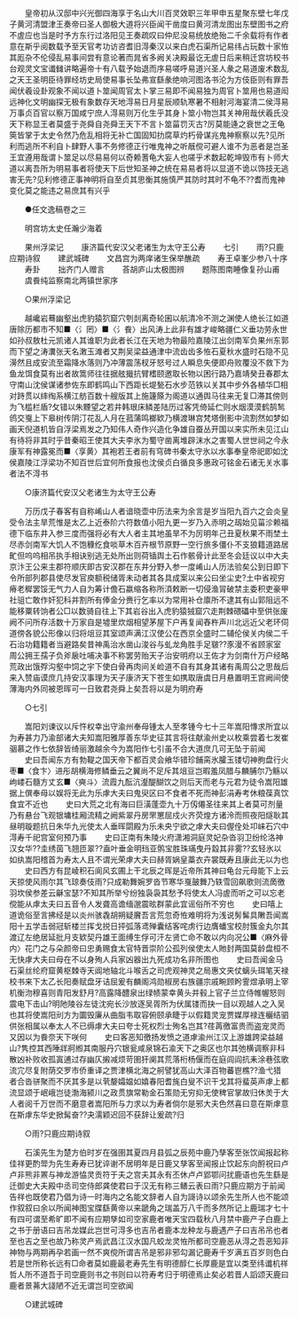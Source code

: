 <!-- { "loadSidebar": true } -->
　　皇帝初从汉邸中兴光御四海享于名山大川百灵效职三年甲申五星聚东壁七年戊子黄河清盟津王奏帝曰圣人御极大道将兴臣闻干凿度曰黄河清龙图出东壁图书之府不虗应也当是时予方东行过洛阳见王奏疏叹曰仲尼没易统放绝殆二千余载将有作者意在斯乎阅数载予至天官考功访咨耆旧淂秦汉以来白虎石渠所记易纬占玩数十家恠其厖杂不伦侵乱易事间尝有意论著而晁省多阙关决殿最讫无虗日后来稍迁宫坊校书台观灵文宝谶雠讲略遍帝十有八载予始退而序易嗟呼易道兴圣人彖之易道废术数乱之天王圣明臣待罪经坊史局使易事长坠弗宣繇彖绝响河图洛书沦为方伎臣则有罪吾闻伏羲设卦观象不闻以道卜筮闻周官太卜掌三易即不闻易独为周官卜筮用也易道闳远神化文明幽探无极有象数存天地淂易日月星辰顺轨寒暑不相射河海宴清二侯淂易万事贞百官以察万国咸宁庶人淂易则万化生乎其身卜筮小物岂其关神用哉伏羲氏没天下称显王者莫盛于尧舜自尧舜王天下不言卜筮菑罚灭古?厉莫能逄之衰世之王龟筴皆掌于太史令然乃危乱相将无补亡国固知扐腐草灼朽骨谋兆鬼神察察以先?见所利而逃所不利自卜肆野人事不务修德正行唯鬼神之听旤傥可避人谁不为恶者是岂圣王宜遵用哉谓卜筮足以尽易易何以奇赖蓍龟大妄人也嗟乎术数起乾坤毁市有卜师大道以离吾所为明易事者将使天下后世知圣神之统在易易者将以显道不诡以饰技无逃害无先?见利修德正事神明将自至贞其思衡其施慎严其防时其时不龟不??耆而鬼神变化莫之能违之易庶其有兴乎 

　　●任文逸稿卷之三 

　　明宫坊太史任瀚少海着 

　　果州浮梁记 
　　康济篇代安汉父老诸生为太守王公寿 
　　七引 
　　雨?只鹿应期诗叙 
　　建武城碑 
　　文昌宫为两庠诸生保举醮疏 
　　寿王卓峯少参八十序 
　　寿卦 
　　拙齐门人赠言 
　　荅胡庐山太极图辨 
　　题陈图南睡像复孙山甫 
　　虞飬纯监察南北两镇世家序 

　　○果州浮梁记 

　　越巉岩蓦幽壑出虎豹猿狖窟穴刳剡离奇轮囷以航清冷不测之渊使人绝长江如道唐除历都市不知■〈氵罔〉■〈氵飬〉出风涛上此非有雄才峻略疆仁义垂功劳永世如孙叔敖杜元凯诸人其谁职为此者长江在天地为物最险嘉陵江出剑南军负果州东郭而下望之涛瀵张天名潄玉滩者又荆吴梁益通津中流齿齿多恠石夏秋水盛时石隐不见澷然且成安流至霜降水落则乃冲薄震荡杈牙怒号过人瞬息失便即舟败覆没不救下为鱼龙饵食莫有出者故篙师往往据舷擑抗臂榰颐邀取长物以困行路乃嘉靖癸丑春郡太守南山沈侯谋诸参佐东即鹤鸣山下西距长堤甃石水步范铁以关其中步外各植华□相对跱贯以繂绹系横江舫百数十艘版其上施籧篨为阁道以通舆马往来无复□滞其傍则为飞槛栏盾?攵错以朱黫望之若井韩珢床鳞差陆历过客凭倚延伫则水烟漠漠鹤鹄鹙鸧交戛上下皋树传阴汀花乱人月在菰蒲鸣榔欵乃横渡琳宫梵塔倒影中流割然如梦如画天倪道机皆自浮梁焉发之乃知伟人奇作兴造化争雄自蚕丛开国以来实所未见江山有待将非其时乎昔秦昭王使其大夫李氷为蜀守凿离堆辟沫水之害蜀人世世祠之今永康军有神露冕而■〈享黄〉其袍若王者前有穹碑书秦太守氷以水事奉皇帝祀即如沈侯嘉陵江浮梁功不知百世后宜何所食报也沈侯贞白循良多惠政可铭金石诸无关水事者法不淂书 

　　○康济篇代安汉父老诸生为太守王公寿 

　　万历戊子春客有自称崤山人者谙晓壶中历法来为余言是岁当阳九百六之会炎皇受令法主旱荒惟是太乙上近泰阶六符数值小阳九更一岁乃入赤明之刼始见菑沴赖福德下临东井入参三度而强将必有大人者主其地虽旱不为厉明年己丑夏秋果不雨埜土尽赤剑南军大饥人不饱穅纥食啖草木百卉根节原野一空行旅多僵仆不支狼籍道路居甿但呜呜相吊执手相诀别逃无处所出则荷锸舆土石作骸骨计此至冬会廷议以中大夫京汴王公来主郡符顺庆即古安汉郡在东井分野入参一度崤山人历法验矣公到日即下令所部列郡县使尽发官庾额税储胥未动者其各具成案以来公曰坐尘史?土中省视穷瘠老穉罢馁无气力人自为筹计儋石嬴缩各称所湏敕断一切侵渔冐破禁主委积吏豪甲社驵亡敢作奸犯科并割所有俸金分赉行乞率以为常用补仓廪所不逮其有山郭阻远不能移粟转饷者公□以数骑自往上下其岩谷出入虎豹猿狨窟穴走荆棘碨礧中至供张废阙不问所存活数十万家自是墟里炊烟相望茅屋下户再复闻舂杵声川北远近父老环伺道傍各貌公形像以归将俎豆其室颂声满江汉使公在西京全盛时二辅伦侯关内侯二千石治功籍籍者当避路矣昔神禹治水凿山浚谷与虬龙角胜手足皲??豕漫不省顾家室周公拥王孺子负斧扆吐哺决事不称罢劳贻天子治安明府以王佐才为剑南什万户经略荒政出饿殍沟壑中饲之宇下使白骨再肉间关崄道不自有其身其诸有禹周公之思哉后来入赞庙谟庶几持安汉事理为天子康济天下苍生如携取唐虞日月悬置明王宫阙间使薄海内外同被恩晖可一日致君尧舜上矣吾将以是为明府寿 

　　○七引 

　　嵩阳刘谏议以斥忤权幸出守渝州奉母锺太人至孝锺今七十三年嵩阳慱求所宜以为寿甚力乃渝部诸大夫知嵩阳雅厚善东华史征其言将往献渝州史以枚乘尝着七发崔骃慕之作七依辞皆绮丽激越余今为嵩阳作七引虽不合大道庶几可无坠于前闻 
　　史曰吾闻东方有勃鞮之国天帝下都百灵会飨华错珍餔脔氷臛玉镂切神朐盘行火枣■〈食卞〉进彤胡横海修鳞垂云之翼尚不足斥其俎豆岂暇羞凤腊与麟脯尔乃觞以岣嵝石髓方丈玄■〈奭斗〉流霞九酝沆瀣醍醐饮之则后天而老与元君为徒令嵩阳雄据上僎奉母以娱将无此为乐虖大夫曰鬼臾区曰不食者不死而神彭涓寿考休粮葆真饮食宜不近也 
　　史曰大荒之北有海曰巨潢蓬壶九十万仭僊圣往来其上者莫可剂量乃有悬台飞观银墉桂厢流精之阙紫翠丹房罘罳屈戍火齐荧煌方诸泠而照夜阳燧耿其昼明璇题抗日朱华九光使太人垂晖閟殿为乐未央宁欲之虖大夫曰偓佺处卭崃石穴中淂寿千祀宫室何预乃事 
　　史曰正南有朱陵火府潇湘洞庭灵妃杂沓羽卫纷纶洛神汉女华??圭绣茵飞翘匝翠??盍叶垂金明珰亚鹘宝胜珠璊曳丹縠其非雾??玄轻氷以如纨嵩阳稽首为寿太人且不谓光荣虖大夫曰赫胥娲皇藁衣卉裳既寿且康此无以为也 
　　史曰西方有昆崚积石阆风玄圃上干北辰之晖是近帝所其神曰龟台元母能下上云天掠使风雨尔其飞琼奏伎雨?只成勒舞婉罗沓节寒华戛皷舞乃轶雪回飙歌则流啇徼羽坎侯参差云龢宝瑟?不知其所举兮纷独袅袅其愁予将使太人冯虗而听之可以忘老傥能从虖太夫曰五音令人发聋高谵缅邈震昡群蒙此宜谣俗所不穷也 
　　史曰嘻上道诡俗至言拂经是以炎州骇毳胡朔疑黂吾言荒忽奇恠难明将为浅说髣髴具敶吾闻嵩阳十五学击弱冠斩楼兰挥戈捝日抨弧落鸢殚囊结客咤虏行边膺蟠宝校肘簇金丸尔其渡辽左绝居延批月支欵契丹雄王面缚生俘可汗左贤亡命不敢以内向况公■〈麻外骨内〉花门之与朵颜帝曰忠勇赐食太官特晋崇阶公孤列侯使太人貤封两国莫龄盘桓不无快虖大夫曰母在不以身殉人兵家凶器出九死成功名非所图也 
　　史曰吾闻金马石渠丝纶府窟黄枢棘寺天阊地轴北斗喉舌之司虎观神灵之局惠文夹仗螭头珥笔天禄校书来下太乙长阳奏赋盘牙诘屈爰有麟阁鸿勋椒房右族疆宗戚畹顾盻霅煜承明上宰机衡沕穆喜则青阳发舒月?高露降醴泉出绿帻蒙幸黄头并毂上官子兰立侍帷幄怒则震电下击山?明阤陵谷左徒沈宛长沙放逐吴胥所为伏属镂而抉一目以观越人之入吴也其将使嵩阳刓方为圜毁廉从曲脂韦取容俯颐承睫于以假籍灵宠贾媒厚禄连欐结驷供张相属以奉太人不已缛虖大夫曰夸士死权烈士殉名岂其?荏苒徼富贵而盗宠灵而又因以为飬奈天下咲何 
　　史曰客恶知徼扬发愤之道虖渝州江汉上游雄跨梁益越山?隽控其西陲牂牁縆其南服丹穴银瓮咸泉锦石渝天下之奥区也尔其弛横调察非科散凶补败收孤寘逋过存幽仄摋减烦苛圉犴阒其荒落桁杨偃而在庭闾阎抗耒涂巷弦歌流宂尽复附荫交罗市侨重译之贾津横北海之舸譬犹高山大泽百物蕃鬯樵??渔弋猎者合沓骈聚而不厌其多是以茕嫠孀媪如嬉春阳耆旄白叟不识干戈其将蜚英声虖上都流显颂于岷峨岂徒渤海颍川之政贯旗常勒金石策勋无穷抑无使稗官掌故归休羙于大人者阅千万世而不磨意者嵩阳所与力求以为寿者倘尔是邪大夫色然喜曰意在斯虖意在斯虖东华史掀髯奋??夬濡颖迟回不获辞让爰疏?归 

　　○雨?只鹿应期诗叙 

　　石溪先生为楚方伯时岁在强圉其夏四月县弧之辰苑中鹿乃孳客至张饮闻报起称佳祥更酌斝为先生寿寿已犹谇谢不居明年是日鹿又孳客至闻报止饮起东向酹祝曰卢卢非熊非罴与神龙游恊灵贡符于夫之宫夫其永有丕休卢卢郢鄂问扰鹿语也先生繇是迁御史大夫殿中丞司空侍郎龚使君曰于汉无有称三鳝云表曰雨?只鹿应期方于前闻告祥也既使君乃倡为诗一时海内之名能文辞者人自为謌诗以颂余先生所人也不能颂作叙叙曰余以所闻神图宝牒繇黄帝以来蹏角之瑞盖万八千而多然所记上鹿瑞才七十有四可谓至希旷即不闻有应期孳如司空家鹿者唯天宝四载秋八月禁中鹿产子白鹿上之书于册语曰吉吊龙媒此岂世可淂多也吉吊者鹿本龙种龙与鹿遇产子曰吉吊吊也者至也吉之至也故乃称灵产焉武昌江汉水国凡蛟龙灵恠所都司空鹿恶从淂之吾恶知非神物与两期再孕若画一然不爽傥所谓吉吊是邪非邪勾漏记鹿寿千岁满五百岁则色白若是世所称长远有□命者莫如鹿最老寿先生有明德醇仁长厚鹿是宜以类至纬谶机祥哲人所不道吾于司空鹿则书之书则曰以符寿考归于明德焉止矣必若晋人謟颂天鹿曰鹿者景茀大諓陋不近无谓岂司空欲闻 

　　○建武城碑 

